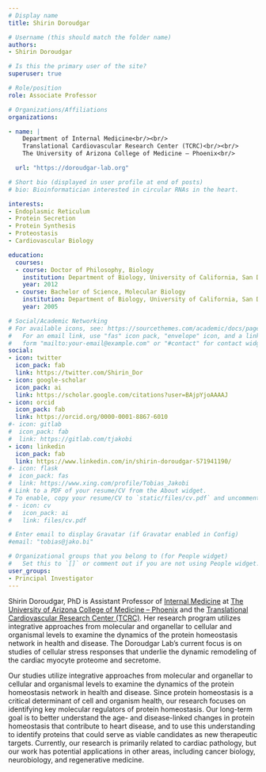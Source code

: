 ```yaml
---
# Display name
title: Shirin Doroudgar

# Username (this should match the folder name)
authors:
- Shirin Doroudgar

# Is this the primary user of the site?
superuser: true

# Role/position
role: Associate Professor

# Organizations/Affiliations
organizations:

- name: | 
    Department of Internal Medicine<br/><br/>
    Translational Cardiovascular Research Center (TCRC)<br/><br/>
    The University of Arizona College of Medicine – Phoenix<br/>

  url: "https://doroudgar-lab.org"

# Short bio (displayed in user profile at end of posts)
# bio: Bioinformatician interested in circular RNAs in the heart.

interests:
- Endoplasmic Reticulum
- Protein Secretion
- Protein Synthesis
- Proteostasis
- Cardiovascular Biology

education:
  courses:
  - course: Doctor of Philosophy, Biology
    institution: Department of Biology, University of California, San Diego, CA
    year: 2012
  - course: Bachelor of Science, Molecular Biology
    institution: Department of Biology, University of California, San Diego, CA
    year: 2005

# Social/Academic Networking
# For available icons, see: https://sourcethemes.com/academic/docs/page-builder/#icons
#   For an email link, use "fas" icon pack, "envelope" icon, and a link in the
#   form "mailto:your-email@example.com" or "#contact" for contact widget.
social:
- icon: twitter
  icon_pack: fab
  link: https://twitter.com/Shirin_Dor
- icon: google-scholar
  icon_pack: ai
  link: https://scholar.google.com/citations?user=BAjpYjoAAAAJ
- icon: orcid
  icon_pack: fab
  link: https://orcid.org/0000-0001-8867-6010
#- icon: gitlab
#  icon_pack: fab
#  link: https://gitlab.com/tjakobi 
- icon: linkedin
  icon_pack: fab
  link: https://www.linkedin.com/in/shirin-doroudgar-571941190/
#- icon: flask
#  icon_pack: fas
#  link: https://www.xing.com/profile/Tobias_Jakobi
# Link to a PDF of your resume/CV from the About widget.
# To enable, copy your resume/CV to `static/files/cv.pdf` and uncomment the lines below.
# - icon: cv
#   icon_pack: ai
#   link: files/cv.pdf

# Enter email to display Gravatar (if Gravatar enabled in Config)
#email: "tobias@jako.bi"

# Organizational groups that you belong to (for People widget)
#   Set this to `[]` or comment out if you are not using People widget.
user_groups:
- Principal Investigator
---
```


Shirin Doroudgar, PhD is Assistant Professor of [Internal Medicine](https://phoenixmed.arizona.edu/medicine) at [The University of Arizona College of Medicine – Phoenix](https://phoenixmed.arizona.edu/) and the [Translational Cardiovascular Research Center (TCRC)](https://phoenixmed.arizona.edu/tcrc). Her research program utilizes integrative approaches from molecular and organellar to cellular and organismal levels to examine the dynamics of the protein homeostasis network in health and disease. The Doroudgar Lab’s current focus is on studies of cellular stress responses that underlie the dynamic remodeling of the cardiac myocyte proteome and secretome.

Our studies utilize integrative approaches from molecular and organellar to cellular and organismal levels to examine the dynamics of the protein homeostasis network in health and disease. Since protein homeostasis is a critical determinant of cell and organism health, our research focuses on identifying key molecular regulators of protein homeostasis. Our long-term goal is to better understand the age- and disease-linked changes in protein homeostasis that contribute to heart disease, and to use this understanding to identify proteins that could serve as viable candidates as new therapeutic targets. Currently, our research is primarily related to cardiac pathology, but our work has potential applications in other areas, including cancer biology, neurobiology, and regenerative medicine.
